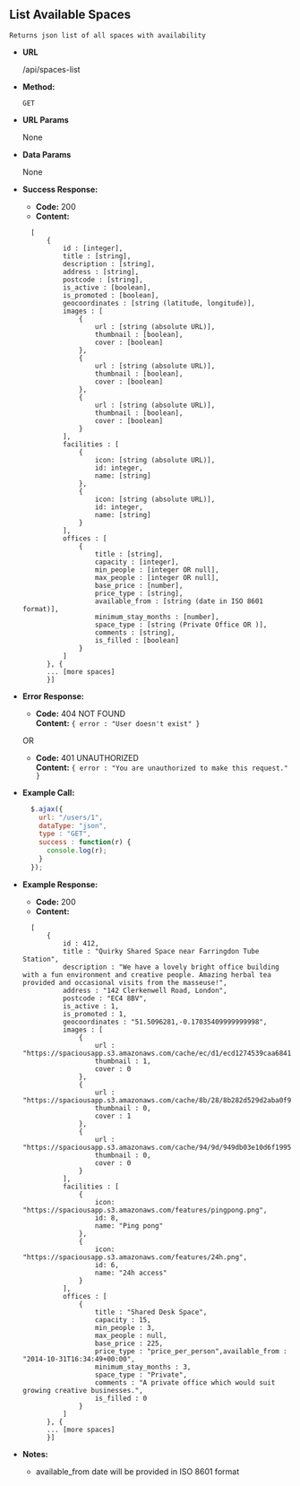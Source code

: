 **List Available Spaces**
----
	Returns json list of all spaces with availability

* **URL**

	/api/spaces-list

* **Method:**

	`GET`

* **URL Params**

	None

* **Data Params**

	None

* **Success Response:**
	* **Code:** 200 <br />
	* **Content:**
  ```
    [
    	{
	    	id : [integer],
	    	title : [string],
	    	description : [string],
	    	address : [string],
	    	postcode : [string],
	    	is_active : [boolean],
	    	is_promoted : [boolean],
	    	geocoordinates : [string (latitude, longitude)],
	    	images : [
	    		{
	    			url : [string (absolute URL)],
	    			thumbnail : [boolean],
	    			cover : [boolean]
	    		},
	    		{
	    			url : [string (absolute URL)],
	    			thumbnail : [boolean],
	    			cover : [boolean]
	    		},
	    		{
	    			url : [string (absolute URL)],
	    			thumbnail : [boolean],
	    			cover : [boolean]
	    		}
	    	],
	    	facilities : [
	    		{
	    			icon: [string (absolute URL)],
	    			id: integer,
	    			name: [string]
	    		},
	    		{
	    			icon: [string (absolute URL)],
	    			id: integer,
	    			name: [string]
	    		}
	    	],
	    	offices : [
	    		{
	    			title : [string],
	    			capacity : [integer],
	    			min_people : [integer OR null],
	    			max_people : [integer OR null],
	    			base_price : [number],
	    			price_type : [string],
	    			available_from : [string (date in ISO 8601 format)],
	    			minimum_stay_months : [number],
	    			space_type : [string (Private Office OR )],
	    			comments : [string],
	    			is_filled : [boolean]
	    		}
	    	]
	    }, {
	    ... [more spaces]
	    }]
  ```

* **Error Response:**

  * **Code:** 404 NOT FOUND <br />
    **Content:** `{ error : "User doesn't exist" }`

  OR

  * **Code:** 401 UNAUTHORIZED <br />
    **Content:** `{ error : "You are unauthorized to make this request." }`

* **Example Call:**

  ```javascript
    $.ajax({
      url: "/users/1",
      dataType: "json",
      type : "GET",
      success : function(r) {
        console.log(r);
      }
    });
  ```
* **Example Response:**
	* **Code:** 200 <br />
	* **Content:**
  ```
    [
    	{
	    	id : 412,
	    	title : "Quirky Shared Space near Farringdon Tube Station",
	    	description : "We have a lovely bright office building with a fun environment and creative people. Amazing herbal tea provided and occasional visits from the masseuse!",
	    	address : "142 Clerkenwell Road, London",
	    	postcode : "EC4 8BV",
	    	is_active : 1,
	    	is_promoted : 1,
	    	geocoordinates : "51.5096281,-0.17035409999999998",
	    	images : [
	    		{
	    			url : "https://spaciousapp.s3.amazonaws.com/cache/ec/d1/ecd1274539caa68412c701df850a5556.png",
	    			thumbnail : 1,
	    			cover : 0
	    		},
	    		{
	    			url : "https://spaciousapp.s3.amazonaws.com/cache/8b/28/8b282d529d2aba0f98c466257bf54948.png",
	    			thumbnail : 0,
	    			cover : 1
	    		},
	    		{
	    			url : "https://spaciousapp.s3.amazonaws.com/cache/94/9d/949db03e10d6f1995d91612e7ca5acf8.png",
	    			thumbnail : 0,
	    			cover : 0
	    		}
	    	],
	    	facilities : [
	    		{
	    			icon: "https://spaciousapp.s3.amazonaws.com/features/pingpong.png",
	    			id: 8,
	    			name: "Ping pong"
	    		},
	    		{
	    			icon: "https://spaciousapp.s3.amazonaws.com/features/24h.png",
	    			id: 6,
	    			name: "24h access"
	    		}
	    	],
	    	offices : [
	    		{
	    			title : "Shared Desk Space",
	    			capacity : 15,
	    			min_people : 3,
	    			max_people : null,
	    			base_price : 225,
	    			price_type : "price_per_person",available_from : "2014-10-31T16:34:49+00:00",
	    			minimum_stay_months : 3,
	    			space_type : "Private",
	    			comments : "A private office which would suit growing creative businesses.",
	    			is_filled : 0
	    		}
	    	]
	    }, {
	    ... [more spaces]
	    }]
  ```

* **Notes:**
	* available_from date will be provided in ISO 8601 format